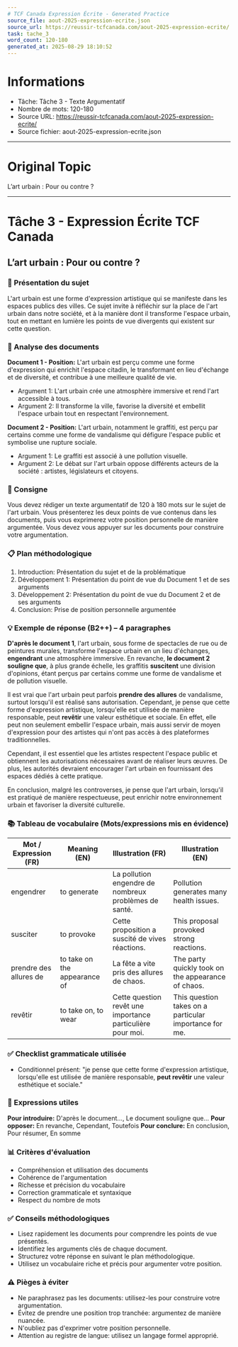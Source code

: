 ```yaml
---
# TCF Canada Expression Écrite - Generated Practice
source_file: aout-2025-expression-ecrite.json
source_url: https://reussir-tcfcanada.com/aout-2025-expression-ecrite/
task: tache_3
word_count: 120-180
generated_at: 2025-08-29 18:10:52
---
```


# Informations
- Tâche: Tâche 3 - Texte Argumentatif
- Nombre de mots: 120-180
- Source URL: https://reussir-tcfcanada.com/aout-2025-expression-ecrite/
- Source fichier: aout-2025-expression-ecrite.json

---

# Original Topic
L’art urbain : Pour ou contre ?

---

# Tâche 3 - Expression Écrite TCF Canada
## L’art urbain : Pour ou contre ?

### 📖 Présentation du sujet
L'art urbain est une forme d'expression artistique qui se manifeste dans les espaces publics des villes. Ce sujet invite à réfléchir sur la place de l'art urbain dans notre société, et à la manière dont il transforme l'espace urbain, tout en mettant en lumière les points de vue divergents qui existent sur cette question.

### 📄 Analyse des documents

**Document 1 - Position:** L'art urbain est perçu comme une forme d'expression qui enrichit l'espace citadin, le transformant en lieu d'échange et de diversité, et contribue à une meilleure qualité de vie.
- Argument 1: L'art urbain crée une atmosphère immersive et rend l'art accessible à tous.
- Argument 2: Il transforme la ville, favorise la diversité et embellit l'espace urbain tout en respectant l'environnement.

**Document 2 - Position:** L'art urbain, notamment le graffiti, est perçu par certains comme une forme de vandalisme qui défigure l'espace public et symbolise une rupture sociale.
- Argument 1: Le graffiti est associé à une pollution visuelle.
- Argument 2: Le débat sur l'art urbain oppose différents acteurs de la société : artistes, législateurs et citoyens.

### 📝 Consigne
Vous devez rédiger un texte argumentatif de 120 à 180 mots sur le sujet de l'art urbain. Vous présenterez les deux points de vue contenus dans les documents, puis vous exprimerez votre position personnelle de manière argumentée. Vous devez vous appuyer sur les documents pour construire votre argumentation.

### 📋 Plan méthodologique
1. Introduction: Présentation du sujet et de la problématique
2. Développement 1: Présentation du point de vue du Document 1 et de ses arguments
3. Développement 2: Présentation du point de vue du Document 2 et de ses arguments
4. Conclusion: Prise de position personnelle argumentée

### 💡 Exemple de réponse (B2++) – 4 paragraphes
**D'après le document 1**, l'art urbain, sous forme de spectacles de rue ou de peintures murales, transforme l'espace urbain en un lieu d'échanges, **engendrant** une atmosphère immersive. En revanche, **le document 2 souligne que**, à plus grande échelle, les graffitis **suscitent** une division d'opinions, étant perçus par certains comme une forme de vandalisme et de pollution visuelle.

Il est vrai que l'art urbain peut parfois **prendre des allures** de vandalisme, surtout lorsqu'il est réalisé sans autorisation. Cependant, je pense que cette forme d'expression artistique, lorsqu'elle est utilisée de manière responsable, peut **revêtir** une valeur esthétique et sociale. En effet, elle peut non seulement embellir l'espace urbain, mais aussi servir de moyen d'expression pour des artistes qui n'ont pas accès à des plateformes traditionnelles.

Cependant, il est essentiel que les artistes respectent l'espace public et obtiennent les autorisations nécessaires avant de réaliser leurs œuvres. De plus, les autorités devraient encourager l'art urbain en fournissant des espaces dédiés à cette pratique.

En conclusion, malgré les controverses, je pense que l'art urbain, lorsqu'il est pratiqué de manière respectueuse, peut enrichir notre environnement urbain et favoriser la diversité culturelle.

### 📚 Tableau de vocabulaire (Mots/expressions mis en évidence)
| Mot / Expression (FR) | Meaning (EN) | Illustration (FR) | Illustration (EN) |
|---|---|---|---|
| engendrer | to generate | La pollution engendre de nombreux problèmes de santé. | Pollution generates many health issues. |
| susciter | to provoke | Cette proposition a suscité de vives réactions. | This proposal provoked strong reactions. |
| prendre des allures de | to take on the appearance of | La fête a vite pris des allures de chaos. | The party quickly took on the appearance of chaos. |
| revêtir | to take on, to wear | Cette question revêt une importance particulière pour moi. | This question takes on a particular importance for me. |

### ✅ Checklist grammaticale utilisée
- Conditionnel présent: "je pense que cette forme d'expression artistique, lorsqu'elle est utilisée de manière responsable, **peut revêtir** une valeur esthétique et sociale."

### 🔧 Expressions utiles
**Pour introduire:** D'après le document..., Le document souligne que...
**Pour opposer:** En revanche, Cependant, Toutefois
**Pour conclure:** En conclusion, Pour résumer, En somme

### 📊 Critères d'évaluation
- Compréhension et utilisation des documents
- Cohérence de l'argumentation
- Richesse et précision du vocabulaire
- Correction grammaticale et syntaxique
- Respect du nombre de mots

### ✅ Conseils méthodologiques
- Lisez rapidement les documents pour comprendre les points de vue présentés.
- Identifiez les arguments clés de chaque document.
- Structurez votre réponse en suivant le plan méthodologique.
- Utilisez un vocabulaire riche et précis pour argumenter votre position.

### ⚠️ Pièges à éviter
- Ne paraphrasez pas les documents: utilisez-les pour construire votre argumentation.
- Évitez de prendre une position trop tranchée: argumentez de manière nuancée.
- N'oubliez pas d'exprimer votre position personnelle.
- Attention au registre de langue: utilisez un langage formel approprié.